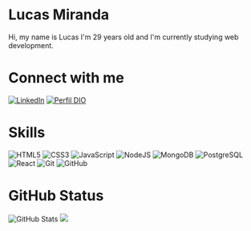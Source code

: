 # Lucas Miranda
Hi, my name is Lucas I'm 29 years old and I'm currently studying web development. 
# Connect with me
[![LinkedIn](https://img.shields.io/badge/LinkedIn-000?style=for-the-badge&logo=linkedin&logoColor=0E76A8)](https://www.linkedin.com/in/lucas-miranda-97a232269)
[![Perfil DIO](https://img.shields.io/badge/-Meu%20Perfil%20na%20DIO-000?style=for-the-badge)](https://web.dio.me/users/lucas_miranda_chagas?tab=skills)
# Skills
![HTML5](https://img.shields.io/badge/html5-%23121011.svg?style=for-the-badge&logo=html5&logoColor=%23E34F26)
![CSS3](https://img.shields.io/badge/css3-%23121011.svg?style=for-the-badge&logo=css3&logoColor=%231572B6)  ![JavaScript](https://img.shields.io/badge/javascript-%23121011.svg?style=for-the-badge&logo=javascript&logoColor=%23F7DF1E)
![NodeJS](https://img.shields.io/badge/nodeJS-000?style=for-the-badge&logo=node.js)
![MongoDB](https://img.shields.io/badge/MongoDB-%23121011.svg?style=for-the-badge&logo=mongodb&logoColor=%234ea94b)
![PostgreSQL](https://img.shields.io/badge/PostgreSQL-%23121011?style=for-the-badge&logo=postgresql&logoColor=316192)
![React](https://img.shields.io/badge/React-%23121011?style=for-the-badge&logo=react)
 ![Git](https://img.shields.io/badge/git-%23121011.svg?style=for-the-badge&logo=git&logoColor=%23F05033) ![GitHub](https://img.shields.io/badge/github-%23121011.svg?style=for-the-badge&logo=github&logoColor=white)

# GitHub Status
![GitHub Stats](https://github-readme-stats.vercel.app/api?username=LucasMChagas&theme=transparent&bg_color=000&border_color=30A3DC&show_icons=true&icon_color=30A3DC&title_color=E94D5F&text_color=FFF)
![](https://github-readme-stats.vercel.app/api/top-langs/?username=LucasMChagas&theme=transparent&bg_color=000&border_color=30A3DC&show_icons=true&icon_color=30A3DC&title_color=E94D5F&text_color=FFF)
